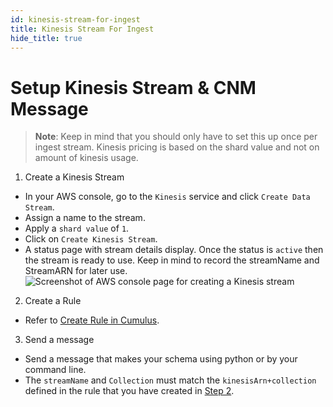 ```yaml
---
id: kinesis-stream-for-ingest
title: Kinesis Stream For Ingest
hide_title: true
---
```


# Setup Kinesis Stream & CNM Message

> **Note**: Keep in mind that you should only have to set this up once per ingest stream. Kinesis pricing is based on the shard value and not on amount of kinesis usage.
<!-- markdownlint-disable MD029 -->
1. Create a Kinesis Stream

* In your AWS console, go to the `Kinesis` service and click `Create Data Stream`.
* Assign a name to the stream.
* Apply a `shard value` of `1`.
* Click on `Create Kinesis Stream`.
* A status page with stream details display. Once the status is `active` then the stream is ready to use. Keep in mind to record the streamName and StreamARN for later use.
![Screenshot of AWS console page for creating a Kinesis stream](assets/cnm_create_kinesis_stream.jpg)

2. Create a Rule

* Refer to [Create Rule in Cumulus](../operator-docs/create-rule-in-cumulus).

3. Send a message

* Send a message that makes your schema using python or by your command line.
* The `streamName` and `Collection` must match the `kinesisArn+collection` defined in the rule that you have created in [Step 2](../operator-docs/create-rule-in-cumulus).
<!-- markdownlint-enable MD029 -->
